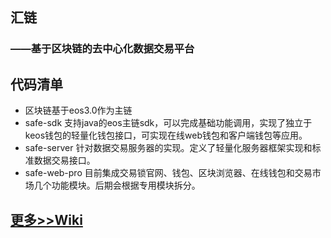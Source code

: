 ## 汇链

### ——基于区块链的去中心化数据交易平台

## 代码清单

* 区块链基于eos3.0作为主链
* safe-sdk 支持java的eos主链sdk，可以完成基础功能调用，实现了独立于keos钱包的轻量化钱包接口，可实现在线web钱包和客户端钱包等应用。
* safe-server 针对数据交易服务器的实现。定义了轻量化服务器框架实现和标准数据交易接口。
* safe-web-pro 目前集成交易锁官网、钱包、区块浏览器、在线钱包和交易市场几个功能模块。后期会根据专用模块拆分。

## [更多>>Wiki](https://github.com/15Koala/safe/wiki)


